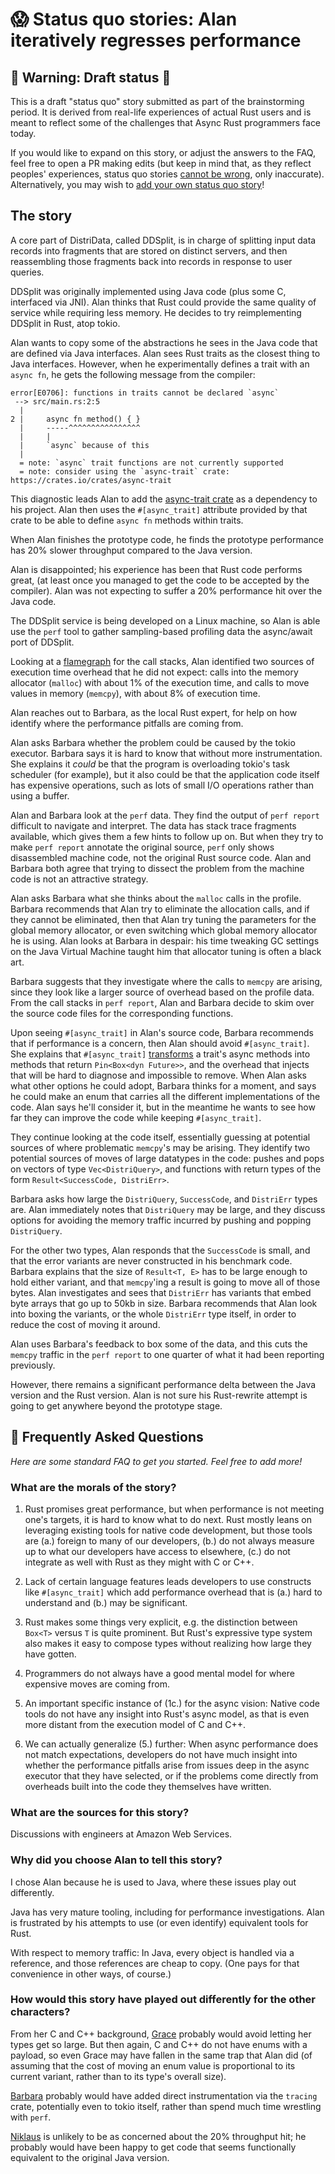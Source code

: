 # 😱 Status quo stories: Alan iteratively regresses performance

## 🚧 Warning: Draft status 🚧

This is a draft "status quo" story submitted as part of the brainstorming period. It is derived from real-life experiences of actual Rust users and is meant to reflect some of the challenges that Async Rust programmers face today. 

If you would like to expand on this story, or adjust the answers to the FAQ, feel free to open a PR making edits (but keep in mind that, as they reflect peoples' experiences, status quo stories [cannot be wrong], only inaccurate). Alternatively, you may wish to [add your own status quo story][htvsq]!

## The story

A core part of DistriData, called DDSplit, is in charge of splitting input data records into fragments that are stored on distinct servers, and then reassembling those fragments back into records in response to user queries.

DDSplit was originally implemented using Java code (plus some C, interfaced via JNI). Alan thinks that Rust could provide the same quality of service while requiring less memory. He decides to try reimplementing DDSplit in Rust, atop tokio.

Alan wants to copy some of the abstractions he sees in the Java code that are defined via Java interfaces. Alan sees Rust traits as the closest thing to Java interfaces. However, when he experimentally defines a trait with an `async fn`, he gets the following message from the compiler:

```
error[E0706]: functions in traits cannot be declared `async`
 --> src/main.rs:2:5
  |
2 |     async fn method() { }
  |     -----^^^^^^^^^^^^^^^^
  |     |
  |     `async` because of this
  |
  = note: `async` trait functions are not currently supported
  = note: consider using the `async-trait` crate: https://crates.io/crates/async-trait
```

This diagnostic leads Alan to add the [async-trait crate][] as a dependency to his project. Alan then uses the `#[async_trait]` attribute provided by that crate to be able to define `async fn` methods within traits.

When Alan finishes the prototype code, he finds the prototype performance has 20% slower throughput compared to the Java version.

[async-trait crate]: https://crates.io/crates/async-trait
[async-trait transform]: https://crates.io/crates/async-trait#explanation

Alan is disappointed; his experience has been that Rust code performs great, (at least once you managed to get the code to be accepted by the compiler). Alan was not expecting to suffer a 20% performance hit over the Java code.

The DDSplit service is being developed on a Linux machine, so Alan is able use the `perf` tool to gather sampling-based profiling data the async/await port of DDSplit. 

Looking at a [flamegraph][] for the call stacks, Alan identified two sources of execution time overhead that he did not expect: calls into the memory allocator (`malloc`) with about 1% of the execution time, and calls to move values in memory (`memcpy`), with about 8% of execution time.

[flamegraph]: https://crates.io/crates/flamegraph

Alan reaches out to Barbara, as the local Rust expert, for help on how identify where the performance pitfalls are coming from.

Alan asks Barbara whether the problem could be caused by the tokio executor. Barbara says it is hard to know that without more instrumentation. She explains it *could* be that the program is overloading tokio's task scheduler (for example), but it also could be that the application code itself has expensive operations, such as lots of small I/O operations rather than using a buffer.

Alan and Barbara look at the `perf` data. They find the output of `perf report` difficult to navigate and interpret. The data has stack trace fragments available, which gives them a few hints to follow up on. But when they try to make `perf report` annotate the original source, `perf` only shows disassembled machine code, not the original Rust source code. Alan and Barbara both agree that trying to dissect the problem from the machine code is not an attractive strategy.

Alan asks Barbara what she thinks about the `malloc` calls in the profile. Barbara recommends that Alan try to eliminate the allocation calls, and if they cannot be eliminated, then that Alan try tuning the parameters for the global memory allocator, or even switching which global memory allocator he is using. Alan looks at Barbara in despair: his time tweaking GC settings on the Java Virtual Machine taught him that allocator tuning is often a black art.

Barbara suggests that they investigate where the calls to `memcpy` are arising, since they look like a larger source of overhead based on the profile data. From the call stacks in `perf report`, Alan and Barbara decide to skim over the source code files for the corresponding functions.

Upon seeing `#[async_trait]` in Alan's source code, Barbara recommends that if performance is a concern, then Alan should avoid `#[async_trait]`. She explains that `#[async_trait]` [transforms][async-trait transform] a trait's async methods into methods that return `Pin<Box<dyn Future>>`, and the overhead that injects that will be hard to diagnose and impossible to remove. When Alan asks what other options he could adopt, Barbara thinks for a moment, and says he could make an enum that carries all the different implementations of the code. Alan says he'll consider it, but in the meantime he wants to see how far they can improve the code while keeping `#[async_trait]`.

They continue looking at the code itself, essentially guessing at potential sources of where problematic `memcpy`'s may be arising. They identify two potential sources of moves of large datatypes in the code: pushes and pops on vectors of type `Vec<DistriQuery>`, and functions with return types of the form `Result<SuccessCode, DistriErr>`.

Barbara asks how large the `DistriQuery`, `SuccessCode`, and `DistriErr` types are. Alan immediately notes that `DistriQuery` may be large, and they discuss options for avoiding the memory traffic incurred by pushing and popping `DistriQuery`.

For the other two types, Alan responds that the `SuccessCode` is small, and that the error variants are never constructed in his benchmark code. Barbara explains that the size of `Result<T, E>` has to be large enough to hold either variant, and that `memcpy`'ing a result is going to move all of those bytes. Alan investigates and sees that `DistriErr` has variants that embed byte arrays that go up to 50kb in size. Barbara recommends that Alan look into boxing the variants, or the whole `DistriErr` type itself, in order to reduce the cost of moving it around.

Alan uses Barbara's feedback to box some of the data, and this cuts the `memcpy` traffic in the `perf report` to one quarter of what it had been reporting previously.

However, there remains a significant performance delta between the Java version and the Rust version. Alan is not sure his Rust-rewrite attempt is going to get anywhere beyond the prototype stage.

## 🤔 Frequently Asked Questions

*Here are some standard FAQ to get you started. Feel free to add more!*

### **What are the morals of the story?**

1. Rust promises great performance, but when performance is not meeting one's targets, it is hard to know what to do next. Rust mostly leans on leveraging existing tools for native code development, but those tools are (a.) foreign to many of our developers, (b.) do not always measure up to what our developers have access to elsewhere, (c.) do not integrate as well with Rust as they might with C or C++.

2. Lack of certain language features leads developers to use constructs like `#[async_trait]` which add performance overhead that is (a.) hard to understand and (b.) may be significant.

3. Rust makes some things very explicit, e.g. the distinction between `Box<T>` versus `T` is quite prominent. But Rust's expressive type system also makes it easy to compose types without realizing how large they have gotten.

4. Programmers do not always have a good mental model for where expensive moves are coming from.

5. An important specific instance of (1c.) for the async vision: Native code tools do not have any insight into Rust's async model, as that is even more distant from the execution model of C and C++.

6. We can actually generalize (5.) further: When async performance does not match expectations, developers do not have much insight into whether the performance pitfalls arise from issues deep in the async executor that they have selected, or if the problems come directly from overheads built into the code they themselves have written.

### **What are the sources for this story?**

Discussions with engineers at Amazon Web Services.

### **Why did you choose Alan to tell this story?**

I chose Alan because he is used to Java, where these issues play out differently.

Java has very mature tooling, including for performance investigations. Alan is frustrated by his attempts to use (or even identify) equivalent tools for Rust.

With respect to memory traffic: In Java, every object is handled via a reference, and those references are cheap to copy. (One pays for that convenience in other ways, of course.)


### **How would this story have played out differently for the other characters?**

From her C and C++ background, [Grace][] probably would avoid letting her types get so large. But then again, C and C++ do not have enums with a payload, so even Grace may have fallen in the same trap that Alan did (of assuming that the cost of moving an enum value is proportional to its current variant, rather than to its type's overall size).

[Barbara][] probably would have added direct instrumentation via the `tracing` crate, potentially even to tokio itself, rather than spend much time wrestling with `perf`.

[Niklaus][] is unlikely to be as concerned about the 20% throughput hit; he probably would have been happy to get code that seems functionally equivalent to the original Java version.

[character]: ../characters.md
[status quo stories]: ./status_quo.md
[Alan]: ../characters/alan.md
[Grace]: ../characters/grace.md
[Niklaus]: ../characters/niklaus.md
[Barbara]: ../characters/barbara.md
[htvsq]: ../how_to_vision/status_quo.md
[cannot be wrong]: ../how_to_vision/comment.md#comment-to-understand-or-improve-not-to-negate-or-dissuade
